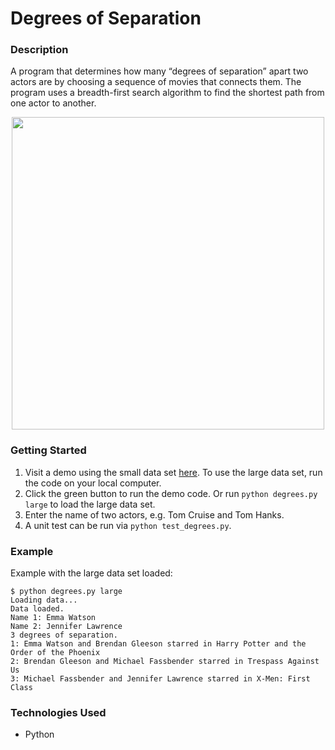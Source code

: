 # Degrees of Separation

### Description
A program that determines how many “degrees of separation” apart two actors are by choosing a sequence of movies that connects them. The program uses a breadth-first search algorithm to find the shortest path from one actor to another.

<p align="center">
  <img width="500" src="https://user-images.githubusercontent.com/74436899/122903111-0120d600-d347-11eb-8398-d63e0e97fd0d.jpg">
</p>

### Getting Started
1. Visit a demo using the small data set [here](https://replit.com/@DanielTsiang/degrees). To use the large data set, run the code on your local computer.
2. Click the green button to run the demo code. Or run ```python degrees.py large``` to load the large data set.
3. Enter the name of two actors, e.g. Tom Cruise and Tom Hanks.
4. A unit test can be run via ```python test_degrees.py```.

### Example
Example with the large data set loaded:
```
$ python degrees.py large
Loading data...
Data loaded.
Name 1: Emma Watson
Name 2: Jennifer Lawrence
3 degrees of separation.
1: Emma Watson and Brendan Gleeson starred in Harry Potter and the Order of the Phoenix
2: Brendan Gleeson and Michael Fassbender starred in Trespass Against Us
3: Michael Fassbender and Jennifer Lawrence starred in X-Men: First Class
```

### Technologies Used
* Python
